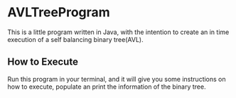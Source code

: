 # AVLTreeProgram

This is a little program written in Java, with the intention to create an in time execution of a self balancing binary tree(AVL).

## How to Execute
Run this program in your terminal, and it will give you some instructions on how to execute, populate an print the information of the binary tree.
